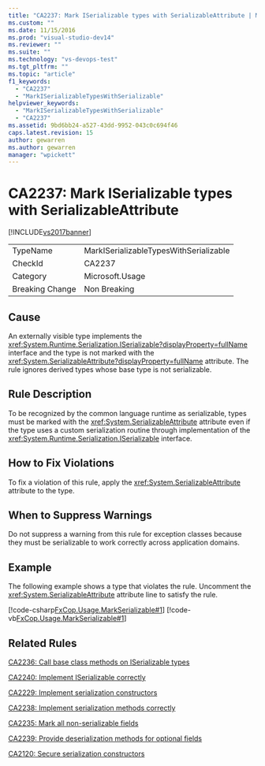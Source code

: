 ```yaml
---
title: "CA2237: Mark ISerializable types with SerializableAttribute | Microsoft Docs"
ms.custom: ""
ms.date: 11/15/2016
ms.prod: "visual-studio-dev14"
ms.reviewer: ""
ms.suite: ""
ms.technology: "vs-devops-test"
ms.tgt_pltfrm: ""
ms.topic: "article"
f1_keywords:
  - "CA2237"
  - "MarkISerializableTypesWithSerializable"
helpviewer_keywords:
  - "MarkISerializableTypesWithSerializable"
  - "CA2237"
ms.assetid: 9bd6bb24-a527-43dd-9952-043c0c694f46
caps.latest.revision: 15
author: gewarren
ms.author: gewarren
manager: "wpickett"
---
```

# CA2237: Mark ISerializable types with SerializableAttribute
[!INCLUDE[vs2017banner](../includes/vs2017banner.md)]

|||
|-|-|
|TypeName|MarkISerializableTypesWithSerializable|
|CheckId|CA2237|
|Category|Microsoft.Usage|
|Breaking Change|Non Breaking|

## Cause
 An externally visible type implements the <xref:System.Runtime.Serialization.ISerializable?displayProperty=fullName> interface and the type is not marked with the <xref:System.SerializableAttribute?displayProperty=fullName> attribute. The rule ignores derived types whose base type is not serializable.

## Rule Description
 To be recognized by the common language runtime as serializable, types must be marked with the <xref:System.SerializableAttribute> attribute even if the type uses a custom serialization routine through implementation of the <xref:System.Runtime.Serialization.ISerializable> interface.

## How to Fix Violations
 To fix a violation of this rule, apply the <xref:System.SerializableAttribute> attribute to the type.

## When to Suppress Warnings
 Do not suppress a warning from this rule for exception classes because they must be serializable to work correctly across application domains.

## Example
 The following example shows a type that violates the rule. Uncomment the <xref:System.SerializableAttribute> attribute line to satisfy the rule.

 [!code-csharp[FxCop.Usage.MarkSerializable#1](../snippets/csharp/VS_Snippets_CodeAnalysis/FxCop.Usage.MarkSerializable/cs/FxCop.Usage.MarkSerializable.cs#1)]
 [!code-vb[FxCop.Usage.MarkSerializable#1](../snippets/visualbasic/VS_Snippets_CodeAnalysis/FxCop.Usage.MarkSerializable/vb/FxCop.Usage.MarkSerializable.vb#1)]

## Related Rules
 [CA2236: Call base class methods on ISerializable types](../code-quality/ca2236-call-base-class-methods-on-iserializable-types.md)

 [CA2240: Implement ISerializable correctly](../code-quality/ca2240-implement-iserializable-correctly.md)

 [CA2229: Implement serialization constructors](../code-quality/ca2229-implement-serialization-constructors.md)

 [CA2238: Implement serialization methods correctly](../code-quality/ca2238-implement-serialization-methods-correctly.md)

 [CA2235: Mark all non-serializable fields](../code-quality/ca2235-mark-all-non-serializable-fields.md)

 [CA2239: Provide deserialization methods for optional fields](../code-quality/ca2239-provide-deserialization-methods-for-optional-fields.md)

 [CA2120: Secure serialization constructors](../code-quality/ca2120-secure-serialization-constructors.md)
